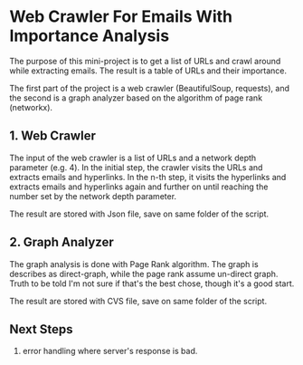 # Web Crawler For Emails With Importance Analysis

The purpose of this mini-project is to get a list of URLs and crawl around
while extracting emails. The result is a table of URLs and their importance. 

The first part of the project is a web crawler (BeautifulSoup, requests),
and the second is a graph analyzer based on the algorithm of page rank
(networkx). 

## 1. Web Crawler
The input of the web crawler is a list of URLs and a network depth
parameter (e.g. 4). In the initial step, the crawler visits the URLs and
extracts emails and hyperlinks. In the n-th step, it visits the
hyperlinks and extracts emails and hyperlinks again and further on
until reaching the number set by the network depth parameter. 

The result are stored with Json file, save on same folder of the script. 

## 2. Graph Analyzer
The graph analysis is done with Page Rank algorithm. The graph is describes
as direct-graph, while the page rank assume un-direct graph. Truth to be told
I'm not sure if that's the best chose, though it's a good start. 

The result are stored with CVS file, save on same folder of the script. 

## Next Steps
1. error handling where server's response is bad.
